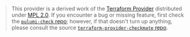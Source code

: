 > This provider is a derived work of the [Terraform Provider](https://github.com/tetratelabs/terraform-provider-checkmate)
> distributed under [MPL 2.0](https://www.mozilla.org/en-US/MPL/2.0/). If you encounter a bug or missing feature,
> first check the [`pulumi-check` repo](/issues); however, if that doesn't turn up anything,
> please consult the source [`terraform-provider-checkmate` repo](https://github.com/tetratelabs/terraform-provider-checkmate/issues).
